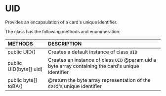 # UID
Provides an encapsulation of a card's unique identifier.

The class has the following methods and enummeration:

|METHODS                                       |DESCRIPTION                                                                                        |
|:---------------------------------------------|:--------------------------------------------------------------------------------------------------|
|public UID()|Creates a default instance of class <code>UID</code>|
|public UID(byte[] uid)|Creates an instance of class <code>UID</code> @param uid a byte array containing the card's unique identifier|
|public byte[] toBA()|@return the byte array representation of the card's unique identifier|
   
